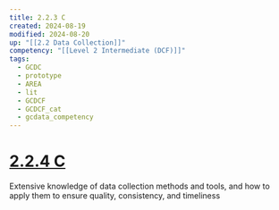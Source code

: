 ```yaml
---
title: 2.2.3 C
created: 2024-08-19
modified: 2024-08-20
up: "[[2.2 Data Collection]]"
competency: "[[Level 2 Intermediate (DCF)]]"
tags:
  - GCDC
  - prototype
  - AREA
  - lit
  - GCDCF
  - GCDCF_cat
  - gcdata_competency
---
```

# [2.2.4 C](2.2.4%20C.md)
Extensive knowledge of data collection methods and tools, and how to apply them to ensure quality, consistency, and timeliness 
